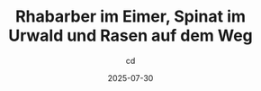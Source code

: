 ---
layout: post
title: "Rhabarber im Eimer, Spinat im Urwald und Rasen auf dem Weg"
date: 2025-07-30
categories: [Gemüse, Rhabarber, Unkraut, Rasen]
author: cd
toc: true
hidden: true
image: assets/images/2025-07-30/rasenkeim.JPEG
---